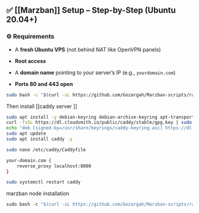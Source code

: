 	
## ✅ [[Marzban]] Setup – Step-by-Step (Ubuntu 20.04+)

### ⚙️ Requirements

- A **fresh Ubuntu VPS** (not behind NAT like OpenVPN panels)
    
- **Root access**
    
- A **domain name** pointing to your server’s IP (e.g., `yourdomain.com`)
    
- **Ports 80 and 443 open**


~~~bash
sudo bash -c "$(curl -sL https://github.com/Gozargah/Marzban-scripts/raw/master/marzban.sh)" @ install
~~~
  Then install [[caddy server ]]
~~~bash
sudo apt install -y debian-keyring debian-archive-keyring apt-transport-https  
curl -fsSL https://dl.cloudsmith.io/public/caddy/stable/gpg.key | sudo tee /usr/share/keyrings/caddy-keyring.asc  
echo "deb [signed-by=/usr/share/keyrings/caddy-keyring.asc] https://dl.cloudsmith.io/public/caddy/stable/deb/debian any-version main" | sudo tee /etc/apt/sources.list.d/caddy.list  
sudo apt update  
sudo apt install caddy -y
~~~

~~~bash 
sudo nano /etc/caddy/Caddyfile
~~~

~~~bash
your-domain.com {
    reverse_proxy localhost:8000
}
~~~


~~~bash
sudo systemctl restart caddy
~~~

marzban node installation

~~~python
sudo bash -c "$(curl -sL https://github.com/Gozargah/Marzban-scripts/raw/master/marzban-node.sh)" @ install
~~~
